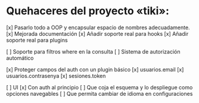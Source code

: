 # Quehaceres del proyecto «tiki»:

[x] Pasarlo todo a OOP y encapsular espacio de nombres adecuadamente.
[x] Mejorada documentación
[x] Añadir soporte real para hooks
[x] Añadir soporte real para plugins

[ ] Soporte para filtros where en la consulta
[ ] Sistema de autorización automático

[x] Proteger campos del auth con un plugin básico
  [x] usuarios.email
  [x] usuarios.contrasenya
  [x] sesiones.token

[ ] UI
  [x] Con auth al principio
  [ ] Que coja el esquema y lo despliegue como opciones navegables
  [ ] Que permita cambiar de idioma en configuraciones